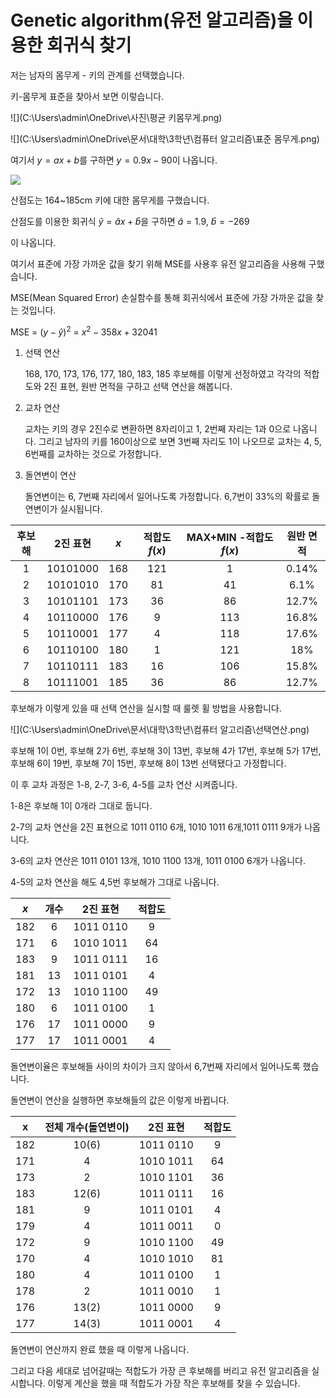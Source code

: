 # Genetic algorithm(유전 알고리즘)을 이용한 회귀식 찾기 #

저는 남자의 몸무게 - 키의 관계를 선택했습니다.

키-몸무게 표준을 찾아서 보면 이렇습니다.

![](C:\Users\admin\OneDrive\사진\평균 키몸무게.png)

![](C:\Users\admin\OneDrive\문서\대학\3학년\컴퓨터 알고리즘\표준 몸무게.png)

여기서 $y=ax+b$를 구하면 $y=0.9x-90$이 나옵니다.



![](https://user-images.githubusercontent.com/62732120/85838878-2aab2e00-b7d5-11ea-9fd9-ce90b2e563b1.png)

산점도는 164~185cm 키에 대한 몸무게를 구했습니다.

산점도를 이용한 회귀식  $\hat{y}=\hat{a}x+\hat{b}$을 구하면  $\hat{a} = 1.9$, $\hat{b}=-269$

이 나옵니다.

여기서 표준에 가장 가까운 값을 찾기 위해 MSE를 사용후 유전 알고리즘을 사용해 구했습니다.

MSE(Mean Squared Error) 손실함수를 통해 회귀식에서 표준에 가장 가까운 값을 찾는 것입니다.



MSE = $(y-\hat{y})^2$ =  $x^2-358x+32041$ 

1. 선택 연산

   168, 170, 173, 176, 177, 180, 183, 185 후보해를 이렇게 선정하였고 각각의 적합도와 2진 표현, 원반 면적을 구하고 선택 연산을 해봅니다.

2. 교차 연산

   교차는 키의 경우 2진수로 변환하면 8자리이고 1, 2번째 자리는 1과 0으로 나옵니다. 그리고 남자의 키를 160이상으로 보면 3번째 자리도 1이 나오므로 교차는 4, 5, 6번째를 교차하는 것으로 가정합니다.

3. 돌연변이 연산

   돌연변이는 6, 7번째 자리에서 일어나도록 가정합니다. 6,7번이 33%의 확률로 돌연변이가 실시됩니다. 

| 후보해 | 2진 표현 | $x$  | 적합도 $f(x)$ | MAX+MIN -적합도 $f(x)$ | 원반 면적 |
| :----: | :------: | :--: | :-----------: | :--------------------: | :-------: |
|   1    | 10101000 | 168  |      121      |           1            |   0.14%   |
|   2    | 10101010 | 170  |      81       |           41           |   6.1%    |
|   3    | 10101101 | 173  |      36       |           86           |   12.7%   |
|   4    | 10110000 | 176  |       9       |          113           |   16.8%   |
|   5    | 10110001 | 177  |       4       |          118           |   17.6%   |
|   6    | 10110100 | 180  |       1       |          121           |    18%    |
|   7    | 10110111 | 183  |      16       |          106           |   15.8%   |
|   8    | 10111001 | 185  |      36       |           86           |   12.7%   |

후보해가 이렇게 있을 때 선택 연산을 실시할 때 룰렛 휠 방법을 사용합니다.

![](C:\Users\admin\OneDrive\문서\대학\3학년\컴퓨터 알고리즘\선택연산.png)

후보해 1이 0번, 후보해 2가 6번, 후보해 3이 13번, 후보해 4가 17번, 후보해 5가 17번, 후보해 6이 19번, 후보해 7이 15번, 후보해 8이 13번 선택됐다고 가정합니다.

이 후 교차 과정은  1-8, 2-7, 3-6, 4-5를 교차 연산 시켜줍니다.

1-8은 후보해 1이 0개라 그대로 둡니다.

2-7의 교차 연산을 2진 표현으로 1011 0110 6개, 1010 1011 6개,1011 0111 9개가 나옵니다.

3-6의 교차 연산은 1011 0101 13개, 1010 1100 13개, 1011 0100 6개가 나옵니다.

4-5의 교차 연산을 해도 4,5번 후보해가 그대로 나옵니다.

| $x$  | 개수 | 2진 표현  | 적합도 |
| :--: | :--: | :-------: | :----: |
| 182  |  6   | 1011 0110 |   9    |
| 171  |  6   | 1010 1011 |   64   |
| 183  |  9   | 1011 0111 |   16   |
| 181  |  13  | 1011 0101 |   4    |
| 172  |  13  | 1010 1100 |   49   |
| 180  |  6   | 1011 0100 |   1    |
| 176  |  17  | 1011 0000 |   9    |
| 177  |  17  | 1011 0001 |   4    |

돌연변이율은 후보해들 사이의 차이가 크지 않아서 6,7번째 자리에서 일어나도록 했습니다.



돌연변이 연산을 실행하면 후보해들의 값은 이렇게 바뀝니다.

|  x   | 전체 개수(돌연변이) | 2진 표현  | 적합도 |
| :--: | :-----------------: | :-------: | :----: |
| 182  |        10(6)        | 1011 0110 |   9    |
| 171  |          4          | 1010 1011 |   64   |
| 173  |          2          | 1010 1101 |   36   |
| 183  |        12(6)        | 1011 0111 |   16   |
| 181  |          9          | 1011 0101 |   4    |
| 179  |          4          | 1011 0011 |   0    |
| 172  |          9          | 1010 1100 |   49   |
| 170  |          4          | 1010 1010 |   81   |
| 180  |          4          | 1011 0100 |   1    |
| 178  |          2          | 1011 0010 |   1    |
| 176  |        13(2)        | 1011 0000 |   9    |
| 177  |        14(3)        | 1011 0001 |   4    |

돌연변이 연산까지 완료 했을 때 이렇게 나옵니다.

그리고 다음 세대로 넘어갈때는 적합도가 가장 큰 후보해를 버리고 유전 알고리즘을 실시합니다. 이렇게 계산을 했을 때 적합도가 가장 작은 후보해를 찾을 수 있습니다.
